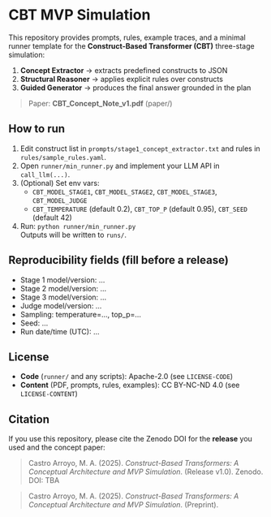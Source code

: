 # CBT MVP Simulation

This repository provides prompts, rules, example traces, and a minimal runner template for the **Construct-Based Transformer (CBT)** three-stage simulation:

1) **Concept Extractor** → extracts predefined constructs to JSON  
2) **Structural Reasoner** → applies explicit rules over constructs  
3) **Guided Generator** → produces the final answer grounded in the plan

> Paper: **CBT_Concept_Note_v1.pdf** (paper/)

## How to run
1. Edit construct list in `prompts/stage1_concept_extractor.txt` and rules in `rules/sample_rules.yaml`.
2. Open `runner/min_runner.py` and implement your LLM API in `call_llm(...)`.
3. (Optional) Set env vars:
   - `CBT_MODEL_STAGE1`, `CBT_MODEL_STAGE2`, `CBT_MODEL_STAGE3`, `CBT_MODEL_JUDGE`
   - `CBT_TEMPERATURE` (default 0.2), `CBT_TOP_P` (default 0.95), `CBT_SEED` (default 42)
4. Run: `python runner/min_runner.py`  
   Outputs will be written to `runs/`.

## Reproducibility fields (fill before a release)
- Stage 1 model/version: …
- Stage 2 model/version: …
- Stage 3 model/version: …
- Judge model/version: …
- Sampling: temperature=…, top_p=…
- Seed: …
- Run date/time (UTC): …

## License
- **Code** (`runner/` and any scripts): Apache-2.0 (see `LICENSE-CODE`)
- **Content** (PDF, prompts, rules, examples): CC BY-NC-ND 4.0 (see `LICENSE-CONTENT`)

## Citation
If you use this repository, please cite the Zenodo DOI for the **release** you used and the concept paper:

> Castro Arroyo, M. A. (2025). *Construct-Based Transformers: A Conceptual Architecture and MVP Simulation*. (Release v1.0). Zenodo. DOI: TBA

> Castro Arroyo, M. A. (2025). *Construct-Based Transformers: A Conceptual Architecture and MVP Simulation*. (Preprint).
